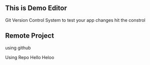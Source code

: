 
## This is Demo Editor
Git Version Control System
to test your app changes hit the constrol
## Remote Project
using github

<!-- Kavi-->
Using Repo
Hello Heloo
